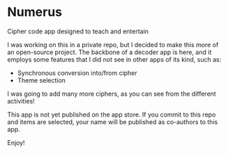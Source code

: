 # Numerus
Cipher code app designed to teach and entertain

I was working on this in a private repo, but I decided to make this more of an open-source project. 
The backbone of a decoder app is here, and it employs some features that I did not see in other apps of its kind, such as:
- Synchronous conversion into/from cipher
- Theme selection

I was going to add many more ciphers, as you can see from the different activities! 


This app is not yet published on the app store. If you commit to this repo and items are selected, 
your name will be published as co-authors to this app. 

Enjoy!
